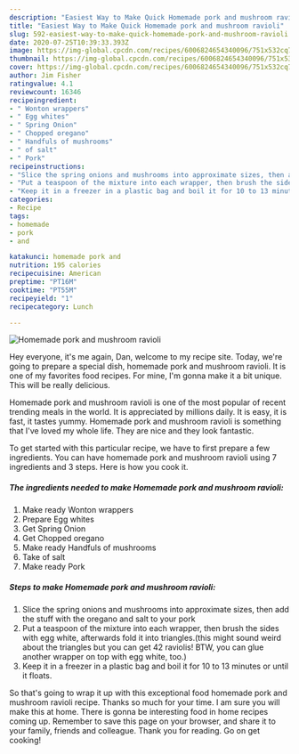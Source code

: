 ```yaml
---
description: "Easiest Way to Make Quick Homemade pork and mushroom ravioli"
title: "Easiest Way to Make Quick Homemade pork and mushroom ravioli"
slug: 592-easiest-way-to-make-quick-homemade-pork-and-mushroom-ravioli
date: 2020-07-25T10:39:33.393Z
image: https://img-global.cpcdn.com/recipes/6006824654340096/751x532cq70/homemade-pork-and-mushroom-ravioli-recipe-main-photo.jpg
thumbnail: https://img-global.cpcdn.com/recipes/6006824654340096/751x532cq70/homemade-pork-and-mushroom-ravioli-recipe-main-photo.jpg
cover: https://img-global.cpcdn.com/recipes/6006824654340096/751x532cq70/homemade-pork-and-mushroom-ravioli-recipe-main-photo.jpg
author: Jim Fisher
ratingvalue: 4.1
reviewcount: 16346
recipeingredient:
- " Wonton wrappers"
- " Egg whites"
- " Spring Onion"
- " Chopped oregano"
- " Handfuls of mushrooms"
- " of salt"
- " Pork"
recipeinstructions:
- "Slice the spring onions and mushrooms into approximate sizes, then add the stuff with the oregano and salt to your pork"
- "Put a teaspoon of the mixture into each wrapper, then brush the sides with egg white, afterwards fold it into triangles.(this might sound weird about the triangles but you can get 42 raviolis! BTW, you can glue another wrapper on top with egg white, too.)"
- "Keep it in a freezer in a plastic bag and boil it for 10 to 13 minutes or until it floats."
categories:
- Recipe
tags:
- homemade
- pork
- and

katakunci: homemade pork and 
nutrition: 195 calories
recipecuisine: American
preptime: "PT16M"
cooktime: "PT55M"
recipeyield: "1"
recipecategory: Lunch

---
```



![Homemade pork and mushroom ravioli](https://img-global.cpcdn.com/recipes/6006824654340096/751x532cq70/homemade-pork-and-mushroom-ravioli-recipe-main-photo.jpg)

Hey everyone, it's me again, Dan, welcome to my recipe site. Today, we're going to prepare a special dish, homemade pork and mushroom ravioli. It is one of my favorites food recipes. For mine, I'm gonna make it a bit unique. This will be really delicious.

Homemade pork and mushroom ravioli is one of the most popular of recent trending meals in the world. It is appreciated by millions daily. It is easy, it is fast, it tastes yummy. Homemade pork and mushroom ravioli is something that I've loved my whole life. They are nice and they look fantastic.




To get started with this particular recipe, we have to first prepare a few ingredients. You can have homemade pork and mushroom ravioli using 7 ingredients and 3 steps. Here is how you cook it.

<!--inarticleads1-->

##### The ingredients needed to make Homemade pork and mushroom ravioli:

1. Make ready  Wonton wrappers
1. Prepare  Egg whites
1. Get  Spring Onion
1. Get  Chopped oregano
1. Make ready  Handfuls of mushrooms
1. Take  of salt
1. Make ready  Pork




<!--inarticleads2-->

##### Steps to make Homemade pork and mushroom ravioli:

1. Slice the spring onions and mushrooms into approximate sizes, then add the stuff with the oregano and salt to your pork
1. Put a teaspoon of the mixture into each wrapper, then brush the sides with egg white, afterwards fold it into triangles.(this might sound weird about the triangles but you can get 42 raviolis! BTW, you can glue another wrapper on top with egg white, too.)
1. Keep it in a freezer in a plastic bag and boil it for 10 to 13 minutes or until it floats.




So that's going to wrap it up with this exceptional food homemade pork and mushroom ravioli recipe. Thanks so much for your time. I am sure you will make this at home. There is gonna be interesting food in home recipes coming up. Remember to save this page on your browser, and share it to your family, friends and colleague. Thank you for reading. Go on get cooking!
